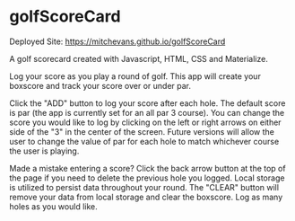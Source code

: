 # golfScoreCard
Deployed Site:  https://mitchevans.github.io/golfScoreCard

A golf scorecard created with Javascript, HTML, CSS and Materialize. 

Log your score as you play a round of golf. This app will create your boxscore and track your score over or under par. 

Click the "ADD" button to log your score after each hole. The default score is par (the app is currently set for an all par 3 course). You can change the score you would like to log by clicking on the left or right arrows on either side of the "3" in the center of the screen. Future versions will allow the user to change the value of par for each hole to match whichever course the user is playing.

Made a mistake entering a score? Click the back arrow button at the top of the page if you need to delete the previous hole you logged. Local storage is utilized to persist data throughout your round. The "CLEAR" button will remove your data from local storage and clear the boxscore. Log as many holes as you would like.
